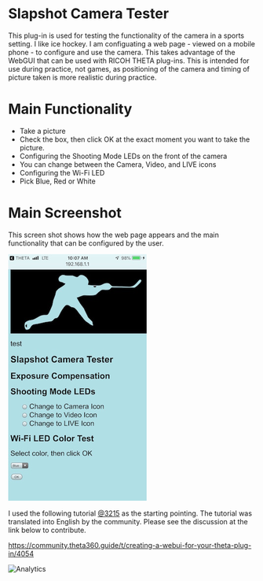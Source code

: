 # Slapshot Camera Tester

This plug-in is used for testing the functionality of the camera in a sports setting. I like ice hockey. I am configuating a web page - viewed on a mobile phone - to configure and use the camera. This takes advantage of the WebGUI that can be used with RICOH THETA plug-ins. This is intended for use during practice, not games, as positioning of the camera and timing of picture taken is more realistic during practice.

# Main Functionality

* Take a picture
 * Check the box, then click OK at the exact moment you want to take the picture.
* Configuring the Shooting Mode LEDs on the front of the camera
 * You can change between the Camera, Video, and LIVE icons
* Configuring the Wi-Fi LED
 * Pick Blue, Red or White

# Main Screenshot

This screen shot shows how the web page appears and the main functionality that can be configured by the user.

![main screenshot](img/slapshot-camera-tester-webgui-screenshot2.jpg)

I used the following tutorial 
[@3215](https://qiita.com/3215) as the starting pointing. The tutorial was translated
into English by the community.  Please see the discussion at the link
below to contribute.

https://community.theta360.guide/t/creating-a-webui-for-your-theta-plug-in/4054

![Analytics](https://ga-beacon.appspot.com/UA-73311422-5/webgui-sample)
